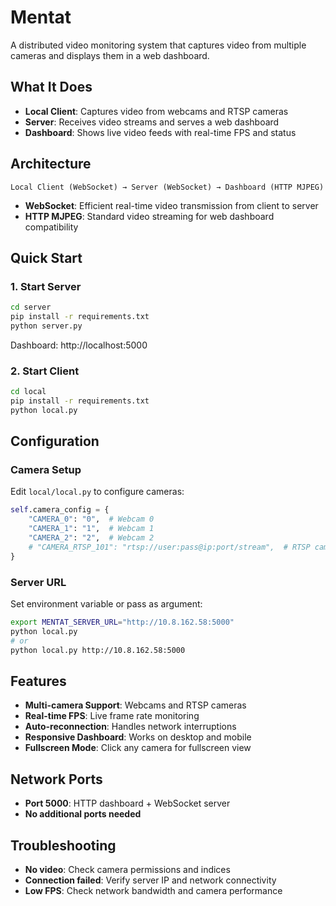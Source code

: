 # Mentat 

A distributed video monitoring system that captures video from multiple cameras and displays them in a web dashboard.

## What It Does

- **Local Client**: Captures video from webcams and RTSP cameras
- **Server**: Receives video streams and serves a web dashboard
- **Dashboard**: Shows live video feeds with real-time FPS and status

## Architecture

```
Local Client (WebSocket) → Server (WebSocket) → Dashboard (HTTP MJPEG)
```

- **WebSocket**: Efficient real-time video transmission from client to server
- **HTTP MJPEG**: Standard video streaming for web dashboard compatibility

## Quick Start

### 1. Start Server
```bash
cd server
pip install -r requirements.txt
python server.py
```
Dashboard: http://localhost:5000

### 2. Start Client
```bash
cd local
pip install -r requirements.txt
python local.py
```

## Configuration

### Camera Setup
Edit `local/local.py` to configure cameras:
```python
self.camera_config = {
    "CAMERA_0": "0",  # Webcam 0
    "CAMERA_1": "1",  # Webcam 1
    "CAMERA_2": "2",  # Webcam 2
    # "CAMERA_RTSP_101": "rtsp://user:pass@ip:port/stream",  # RTSP camera
}
```

### Server URL
Set environment variable or pass as argument:
```bash
export MENTAT_SERVER_URL="http://10.8.162.58:5000"
python local.py
# or
python local.py http://10.8.162.58:5000
```

## Features

- **Multi-camera Support**: Webcams and RTSP cameras
- **Real-time FPS**: Live frame rate monitoring
- **Auto-reconnection**: Handles network interruptions
- **Responsive Dashboard**: Works on desktop and mobile
- **Fullscreen Mode**: Click any camera for fullscreen view

## Network Ports

- **Port 5000**: HTTP dashboard + WebSocket server
- **No additional ports needed**

## Troubleshooting

- **No video**: Check camera permissions and indices
- **Connection failed**: Verify server IP and network connectivity
- **Low FPS**: Check network bandwidth and camera performance
